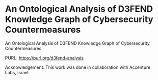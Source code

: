 # An Ontological Analysis of D3FEND Knowledge Graph of Cybersecurity Countermeasures


An Ontological Analysis of D3FEND Knowledge Graph of Cybersecurity Countermeasures


PURL: https://purl.org/d3fend-analysis

Acknowledgement: This work was done in collaboration with Accenture Labs, Israel
